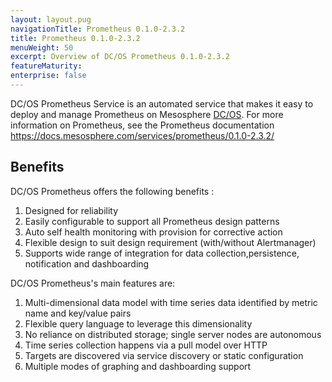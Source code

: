 ```yaml
---
layout: layout.pug
navigationTitle: Prometheus 0.1.0-2.3.2
title: Prometheus 0.1.0-2.3.2
menuWeight: 50
excerpt: Overview of DC/OS Prometheus 0.1.0-2.3.2
featureMaturity:
enterprise: false
---
```


DC/OS Prometheus Service is an automated service that makes it easy to deploy and manage Prometheus on Mesosphere [DC/OS](https://mesosphere.com/product/). For more information on Prometheus, see the Prometheus documentation https://docs.mesosphere.com/services/prometheus/0.1.0-2.3.2/

## Benefits
DC/OS Prometheus offers the following benefits :
1. Designed for reliability
2. Easily configurable to support all Prometheus design patterns
3. Auto self health monitoring with provision for corrective action
4. Flexible design to suit design requirement (with/without Alertmanager)
5. Supports wide range of integration for data collection,persistence, notification and dashboarding

DC/OS Prometheus's main features are:
1. Multi-dimensional data model with time series data identified by metric name and key/value pairs
2. Flexible query language to leverage this dimensionality
3. No reliance on distributed storage; single server nodes are autonomous
4. Time series collection happens via a pull model over HTTP
5. Targets are discovered via service discovery or static configuration
6. Multiple modes of graphing and dashboarding support
